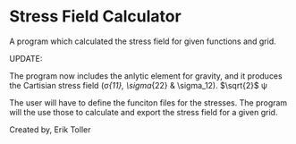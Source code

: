 # Stress Field Calculator
A program which calculated the stress field for given functions and grid.

UPDATE:

The program now includes the anlytic element for gravity, and it produces the Cartisian stress field (&sigma;_{11}, \sigma_{22} & \sigma_12). $`\sqrt{2}`$ &psi;

The user will have to define the funciton files for the stresses. The program will the use those to calculate and export the stress field for a given grid.

Created by,
Erik Toller
